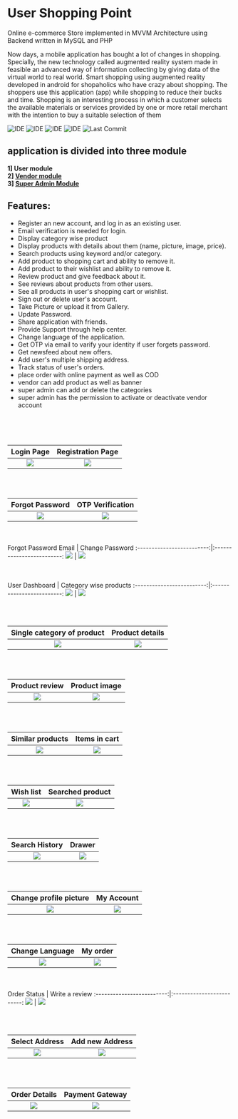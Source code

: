 














# User Shopping Point
Online e-commerce Store implemented in MVVM Architecture using Backend  written in MySQL and PHP

Now days, a mobile application has bought a lot of changes in shopping. Specially, the new technology called augmented reality system made in feasible an advanced way of information collecting by giving data of the virtual world to real world. 
Smart shopping using augmented reality developed in android for shopaholics who have crazy about shopping. The shoppers use this application (app) while shopping to reduce their bucks and time. 
Shopping is an interesting process in which a customer selects the available materials or services provided by one or more retail merchant with the intention to buy a suitable selection of them

![IDE](https://img.shields.io/badge/IDE-Android%20Studio-green)
![IDE](https://img.shields.io/badge/Architecture-MVVM-orange)
![IDE](https://img.shields.io/badge/License-MIT-blue)
![IDE](https://img.shields.io/badge/Platform-Android-lightgrey)
![Last Commit](https://img.shields.io/github/last-commit/sahilm9620/AR-Shopping-Application)


##  application is divided into three module
<b>1] User module <br>
2] <a href="https://github.com/Pooja0504/Vendor-Shopping-Point">Vendor module </a><br>
3] <a href="https://github.com/Harry2915/Admin-Shopping-Point">Super Admin Module </a>  <br>
</b>
## Features: 

- Register an new account, and log in as an existing user.
- Email verification is needed for login.
- Display category wise product
- Display products with details about them (name, picture, image, price). 
- Search products using keyword and/or category.
- Add product to shopping cart and ability to remove it.
- Add product to their wishlist and ability to remove it.
- Review product and give feedback about it.
- See reviews about products from other users.
- See all products in user's shopping cart or wishlist.
- Sign out or delete user's account.
- Take Picture or upload it from Gallery.
- Update Password.
- Share application with friends.
- Provide Support through help center.
- Change language of the application.
- Get OTP via email to varify your identity if user forgets password.
- Get newsfeed about new offers.
- Add user's multiple shipping address.
- Track status of user's orders.
- place order with online payment as well as COD
- vendor can add product as well as banner
- super admin can add or delete the categories
- super admin has the permission to activate or deactivate vendor account




<br><br><br>


Login Page            |  Registration Page
:-------------------------:|:-------------------------:
![](images/7.jpeg)  |  ![](images/26.jpeg)
<br><br>

Forgot Password            |  OTP Verification
:-------------------------:|:-------------------------:
![](images/19.jpeg)  |  ![](images/22.jpeg)

<br><br>
Forgot Password Email          |  Change Password
:-------------------------:|:-------------------------:
![](images/25.jpeg)  |  ![](images/28.jpeg)

<br><br>
User Dashboard         |   Category wise products
:-------------------------:|:-------------------------:
![](images/2.jpeg)  |  ![](images/9.jpeg)

<br><br>

Single category of product        |   Product details
:-------------------------:|:-------------------------:
![](images/6.jpeg)  |  ![](images/10.jpeg)
<br><br>

Product review        |   Product image 
:-------------------------:|:-------------------------:
![](images/23.jpeg)  |  ![](images/14.jpeg)
<br><br>

Similar products        |   Items in cart
:-------------------------:|:-------------------------:
![](images/1.jpeg)  |  ![](images/27.jpeg)
<br><br>

Wish list        |   Searched product
:-------------------------:|:-------------------------:
![](images/11.jpeg)  |  ![](images/12.jpeg)

<br><br>

Search History        |  Drawer
:-------------------------:|:-------------------------:
![](images/4.jpeg)  |  ![](images/21.jpeg)
<br><br>


Change profile picture       |  My Account
:-------------------------:|:-------------------------:
![](images/3.jpeg)  |  ![](images/24.jpeg)
<br><br>

Change Language      |  My order
:-------------------------:|:-------------------------:
![](images/15.jpeg)  |  ![](images/5.jpeg)

<br><br>
Order Status     |  Write a review
:-------------------------:|:-------------------------:
![](images/8.jpeg)  |  ![](images/18.jpeg)

<br><br>

Select Address     |  Add new Address
:-------------------------:|:-------------------------:
![](images/13.jpeg)  |  ![](images/17.jpeg)
<br><br>

Order Details  | Payment Gateway
:-------------------------:|:-------------------------:
![](images/20.jpeg)  |  ![](images/16.jpeg)

<br><br>
